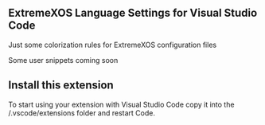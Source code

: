 ## ExtremeXOS Language Settings for Visual Studio Code


Just some colorization rules for ExtremeXOS configuration files

Some user snippets coming soon


## Install this extension
To start using your extension with Visual Studio Code copy it into the <user home>/.vscode/extensions folder and restart Code.